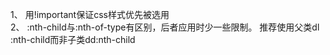 1、 用!important保证css样式优先被选用 <br />
2、 :nth-child与:nth-of-type有区别，后者应用时少一些限制。 推荐使用父类dl :nth-child而非子类dd:nth-child
